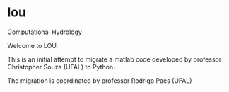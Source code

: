 lou
===

Computational Hydrology


Welcome to LOU.

This is an initial attempt to migrate a matlab code developed by professor Christopher Souza (UFAL) to Python.

The migration is coordinated by professor Rodrigo Paes (UFAL)
